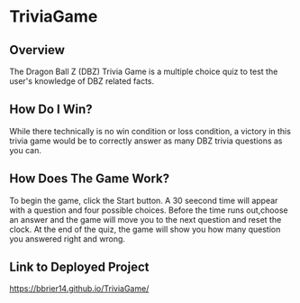 # TriviaGame
## Overview
The Dragon Ball Z (DBZ) Trivia Game is a multiple choice quiz to test the user's knowledge of DBZ related facts.
## How Do I Win?
While there technically is no win condition or loss condition, a victory in this trivia game would be to correctly answer as many DBZ trivia questions as you can.
## How Does The Game Work?
To begin the game, click the Start button. A 30 seecond time will appear with a question and four possible choices. Before the time runs out,choose an answer and the game will move you to the next question and reset the clock. At the end of the quiz, the game will show you how many question you answered right and wrong.
## Link to Deployed Project
https://bbrier14.github.io/TriviaGame/
